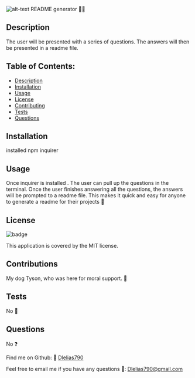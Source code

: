 ![alt-text](./screenshots/main-page.JPG "main")
  README generator 👨‍💻

  ## Description 
  The user will be presented with a series of questions. The answers will then be presented in a readme file.

  ## Table of Contents:
- [Description](#description)
- [Installation](#installation)
- [Usage](#usage)
- [License](#license)
- [Contributing](#contributing)
- [Tests](#tests)
- [Questions](#questions)

## Installation
installed npm inquirer

## Usage
Once inquirer is installed . The user can pull up the questions in the terminal. Once the user finishes answering all the questions, the answers will be prompted to a readme file. This makes it quick and easy for anyone to generate a readme for their projects 💾

## License 
![badge](https://img.shields.io/badge/license-MIT-brightgreen)


This application is covered by the MIT license. 

## Contributions
My dog Tyson, who was here for moral support. 👥

## Tests
No 📝

## Questions
No ❓ 



Find me on Github: 🤙 [Dlelias790](https://github.com/Dlelias790)


Feel free to email me if you have any questions 🌈: Dlelias790@gmail.com

